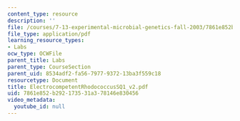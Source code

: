 ```yaml
---
content_type: resource
description: ''
file: /courses/7-13-experimental-microbial-genetics-fall-2003/7861e852b292173531a378146e830456_ElectrocompetentRhodococcusSQ1_v2.pdf
file_type: application/pdf
learning_resource_types:
- Labs
ocw_type: OCWFile
parent_title: Labs
parent_type: CourseSection
parent_uid: 8534adf2-fa56-7977-9372-13ba3f559c18
resourcetype: Document
title: ElectrocompetentRhodococcusSQ1_v2.pdf
uid: 7861e852-b292-1735-31a3-78146e830456
video_metadata:
  youtube_id: null
---
```

